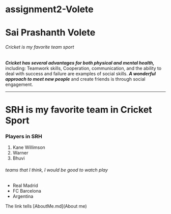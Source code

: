 # assignment2-Volete
# Sai Prashanth Volete
###### Cricket is my favorite team sport


***Cricket has several advantages for both physical and mental health,*** including:  Teamwork skills, Cooperation, communication, and the ability to deal with success and failure are examples of social skills. ***A wonderful approach to meet new people*** and create friends is through social engagement.

---------
# SRH is my favorite team in Cricket Sport
### Players in SRH

1. Kane Willimson
2. Warner
3. Bhuvi


###### teams that I think, I would be good to watch play

* Real Madrid
* FC Barcelona
* Argentina

The link tells 
[AboutMe.md](About me)